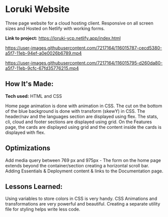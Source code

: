 # Loruki Website
Three page website for a cloud hosting client. Responsive on all screen sizes and Hosted on Netlify with working forms.

**Link to project:** https://loruki-ycp.netlify.app/index.html


https://user-images.githubusercontent.com/7217164/116015787-cecd5380-a5f7-11eb-94ef-a0e0026b6789.mp4


https://user-images.githubusercontent.com/7217164/116015795-d260da80-a5f7-11eb-9cfc-67fd35776215.mp4


## How It's Made:

**Tech used:** HTML and CSS

Home page animation is done with animation in CSS. The cut on the bottom of the blue background is done with transform (skewY) in CSS. The header/nav and the languages section are displayed using flex. The stats, cli, cloud and footer sections are displayed using grid.
On the Features page, the cards are displayed using grid and the content inside the cards is displayed with flex.

## Optimizations
Add media query between 769 px and 975px - The form on the home page extends beyond the container/section creating a horizontal scroll bar.
Adding Essentials & Deployment content & links to the Documentation page.

## Lessons Learned:
Using variables to store colors in CSS is very handy.
CSS Animations and transformations are very powerful and beautiful.
Creating a separate utility file for styling helps write less code.
